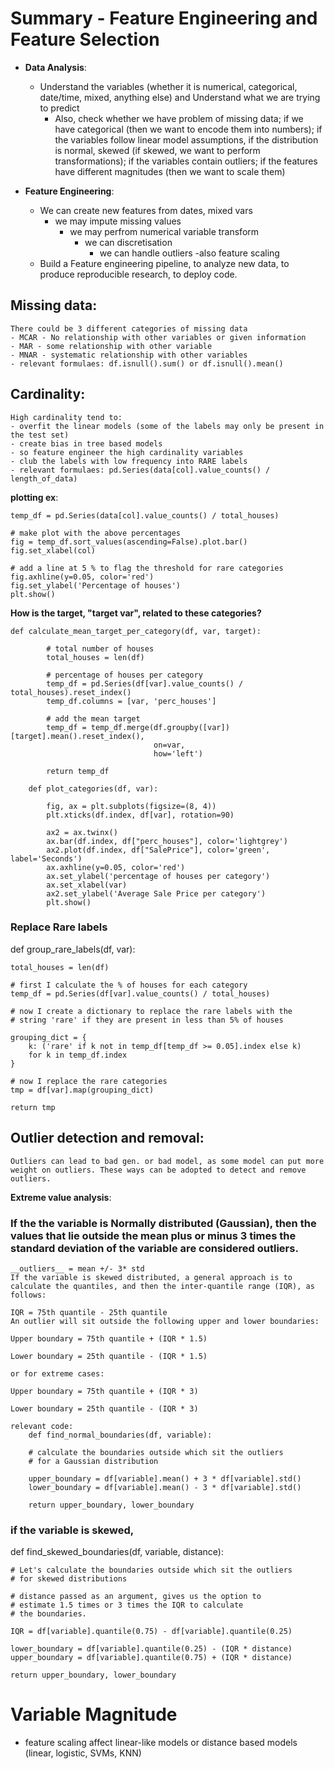 # Summary - Feature Engineering and Feature Selection
* **Data Analysis**: 
    - Understand the variables (whether it is numerical, categorical, date/time, mixed, anything else) and Understand what we are trying to predict
        -  Also, check whether we have problem of missing data; if we have categorical (then we want to encode them into numbers); if the variables follow linear model assumptions, if the distribution is normal, skewed (if skewed, we want to perform transformations); if the variables contain outliers; if the features have different magnitudes (then we want to scale them)
    
*  **Feature Engineering**: 
    - We can create new features from dates, mixed vars
        -   we may impute missing values
            - we may perfrom numerical variable transform  
                -  we can discretisation
                    - we can handle outliers
                        -also feature scaling
    - Build a Feature engineering pipeline, to analyze new data, to produce reproducible research, to deploy code.


 ## Missing data: 
    There could be 3 different categories of missing data
    - MCAR - No relationship with other variables or given information
    - MAR - some relationship with other variable
    - MNAR - systematic relationship with other variables
    - relevant formulaes: df.isnull().sum() or df.isnull().mean()

## Cardinality: 
    High cardinality tend to:
    - overfit the linear models (some of the labels may only be present in the test set)
    - create bias in tree based models 
    - so feature engineer the high cardinality variables
    - club the labels with low frequency into RARE labels
    - relevant formulaes: pd.Series(data[col].value_counts() / length_of_data)

**plotting ex**:

    temp_df = pd.Series(data[col].value_counts() / total_houses)

    # make plot with the above percentages
    fig = temp_df.sort_values(ascending=False).plot.bar()
    fig.set_xlabel(col)

    # add a line at 5 % to flag the threshold for rare categories
    fig.axhline(y=0.05, color='red')
    fig.set_ylabel('Percentage of houses')
    plt.show()

**How is the target, "target var", related to these categories?**

    def calculate_mean_target_per_category(df, var, target):

            # total number of houses
            total_houses = len(df)

            # percentage of houses per category
            temp_df = pd.Series(df[var].value_counts() / total_houses).reset_index()
            temp_df.columns = [var, 'perc_houses']

            # add the mean target
            temp_df = temp_df.merge(df.groupby([var])[target].mean().reset_index(),
                                    on=var,
                                    how='left')

            return temp_df

        def plot_categories(df, var):
            
            fig, ax = plt.subplots(figsize=(8, 4))
            plt.xticks(df.index, df[var], rotation=90)

            ax2 = ax.twinx()
            ax.bar(df.index, df["perc_houses"], color='lightgrey')
            ax2.plot(df.index, df["SalePrice"], color='green', label='Seconds')
            ax.axhline(y=0.05, color='red')
            ax.set_ylabel('percentage of houses per category')
            ax.set_xlabel(var)
            ax2.set_ylabel('Average Sale Price per category')
            plt.show()

### Replace Rare labels

def group_rare_labels(df, var):

    total_houses = len(df)

    # first I calculate the % of houses for each category
    temp_df = pd.Series(df[var].value_counts() / total_houses)

    # now I create a dictionary to replace the rare labels with the
    # string 'rare' if they are present in less than 5% of houses

    grouping_dict = {
        k: ('rare' if k not in temp_df[temp_df >= 0.05].index else k)
        for k in temp_df.index
    }

    # now I replace the rare categories
    tmp = df[var].map(grouping_dict)

    return tmp


## Outlier detection and removal: 
    Outliers can lead to bad gen. or bad model, as some model can put more weight on outliers. These ways can be adopted to detect and remove outliers.

**Extreme value analysis**: 
### If the the variable is Normally distributed (Gaussian), then the values that lie outside the mean plus or minus 3 times the standard deviation of the variable are considered outliers.

    __outliers__ = mean +/- 3* std
    If the variable is skewed distributed, a general approach is to calculate the quantiles, and then the inter-quantile range (IQR), as follows:

    IQR = 75th quantile - 25th quantile
    An outlier will sit outside the following upper and lower boundaries:

    Upper boundary = 75th quantile + (IQR * 1.5)

    Lower boundary = 25th quantile - (IQR * 1.5)

    or for extreme cases:

    Upper boundary = 75th quantile + (IQR * 3)

    Lower boundary = 25th quantile - (IQR * 3)

    relevant code:
        def find_normal_boundaries(df, variable):

        # calculate the boundaries outside which sit the outliers
        # for a Gaussian distribution

        upper_boundary = df[variable].mean() + 3 * df[variable].std()
        lower_boundary = df[variable].mean() - 3 * df[variable].std()

        return upper_boundary, lower_boundary

### if the variable is skewed,
def find_skewed_boundaries(df, variable, distance):

    # Let's calculate the boundaries outside which sit the outliers
    # for skewed distributions

    # distance passed as an argument, gives us the option to
    # estimate 1.5 times or 3 times the IQR to calculate
    # the boundaries.

    IQR = df[variable].quantile(0.75) - df[variable].quantile(0.25)

    lower_boundary = df[variable].quantile(0.25) - (IQR * distance)
    upper_boundary = df[variable].quantile(0.75) + (IQR * distance)

    return upper_boundary, lower_boundary

# Variable Magnitude
- feature scaling affect linear-like models or distance based models (linear, logistic, SVMs, KNN)

